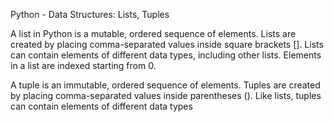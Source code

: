 Python - Data Structures: Lists, Tuples

A list in Python is a mutable, ordered sequence of elements. Lists are created by placing comma-separated values inside square brackets []. Lists can contain elements of different data types, including other lists. Elements in a list are indexed starting from 0.

A tuple is an immutable, ordered sequence of elements. Tuples are created by placing comma-separated values inside parentheses (). Like lists, tuples can contain elements of different data types
